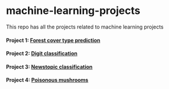 # machine-learning-projects 
This repo has all the projects related to machine learning projects

#### Project 1: [Forest cover type prediction](https://github.com/jykumari/machine-learning-projects/tree/main/Applied-machine-learning/Forest-type-prediction)

#### Project 2: [Digit classification](https://github.com/jykumari/machine-learning-projects/blob/main/Applied-machine-learning/digit-classification.ipynb)

#### Project 3: [Newstopic classification](https://github.com/jykumari/machine-learning-projects/blob/main/Applied-machine-learning/newstopic-classification.ipynb)

#### Project 4: [Poisonous mushrooms](https://github.com/jykumari/machine-learning-projects/blob/main/Applied-machine-learning/poisonous-mushrooms.ipynb)

